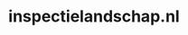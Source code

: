 ---
layout: post
title:  "inspectielandschap.nl"
internal_url:  "/dutchgov/inspectielandschap.nl.html"
categories: dutchgov
---